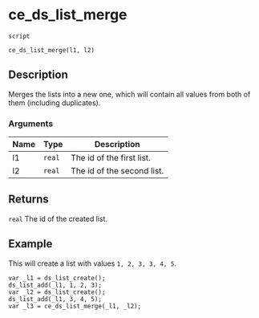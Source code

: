 # ce_ds_list_merge
`script`
```gml
ce_ds_list_merge(l1, l2)
```

## Description
Merges the lists into a new one, which will contain all values from
 both of them (including duplicates).

### Arguments
| Name | Type | Description |
| ---- | ---- | ----------- |
| l1 | `real` | The id of the first list. |
| l2 | `real` | The id of the second list. |

## Returns
`real` The id of the created list.

## Example
This will create a list with values `1, 2, 3, 3, 4, 5`.
```gml
var _l1 = ds_list_create();
ds_list_add(_l1, 1, 2, 3);
var _l2 = ds_list_create();
ds_list_add(_l1, 3, 4, 5);
var _l3 = ce_ds_list_merge(_l1, _l2);
```